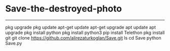 # Save-the-destroyed-photo
--------------------------------
pkg upgrade
pkg update
apt-get update
apt-get upgrade
apt update
apt upgrade
pkg install python
pkg install python3
pip install Telethon
pkg install git
git clone https://github.com/alirezaturkoglan/Save.git
ls
cd Save
python Save.py
